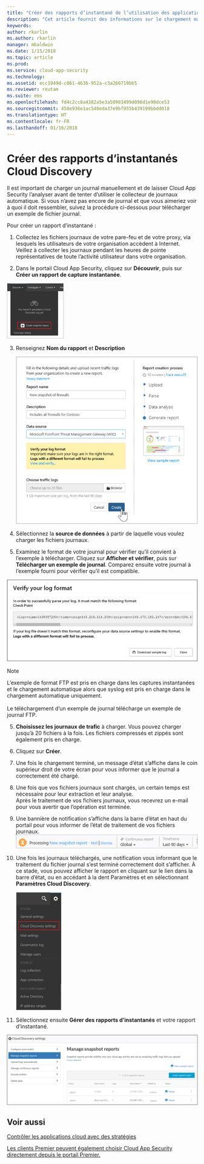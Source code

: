 ```yaml
---
title: "Créer des rapports d’instantané de l’utilisation des applications cloud Cloud Discovery | Microsoft Docs"
description: "Cet article fournit des informations sur le chargement manuel de journaux pour créer un rapport d’instantané de vos applications Cloud Discovery."
keywords: 
author: rkarlin
ms.author: rkarlin
manager: mbaldwin
ms.date: 1/15/2018
ms.topic: article
ms.prod: 
ms.service: cloud-app-security
ms.technology: 
ms.assetid: ecc1949d-c861-4636-952a-c3a260719bb5
ms.reviewer: reutam
ms.suite: ems
ms.openlocfilehash: fd4c2cc8a4382a5e3a50903499d098d1e90dce53
ms.sourcegitcommit: 458e936e1ac548eda37e9bf955b439199bbdd018
ms.translationtype: HT
ms.contentlocale: fr-FR
ms.lasthandoff: 01/16/2018
---
```

# <a name="create-snapshot-cloud-discovery-reports"></a>Créer des rapports d’instantanés Cloud Discovery
Il est important de charger un journal manuellement et de laisser Cloud App Security l’analyser avant de tenter d’utiliser le collecteur de journaux automatique.
Si vous n’avez pas encore de journal et que vous aimeriez voir à quoi il doit ressembler, suivez la procédure ci-dessous pour télécharger un exemple de fichier journal.


Pour créer un rapport d’instantané :
  
1.  Collectez les fichiers journaux de votre pare-feu et de votre proxy, via lesquels les utilisateurs de votre organisation accèdent à Internet. Veillez à collecter les journaux pendant les heures de pointe représentatives de toute l’activité utilisateur dans votre organisation.  
  
2.  Dans le portail Cloud App Security, cliquez sur **Découvrir**, puis sur **Créer un rapport de capture instantanée**.  
  
   ![Créer un rapport de capture instantanée](./media/create-new-snapshot-report.png)
     
3.  Renseignez **Nom du rapport** et **Description**
  
     ![Nouveau rapport d’instantané](./media/new-snapshot-report.png) 

4.  Sélectionnez la **source de données** à partir de laquelle vous voulez charger les fichiers journaux.  
  
5. Examinez le format de votre journal pour vérifier qu’il convient à l’exemple à télécharger. Cliquez sur **Afficher et vérifier**, puis sur **Télécharger un exemple de journal**. Comparez ensuite votre journal à l’exemple fourni pour vérifier qu’il est compatible. 

 ![Vérifier le format de votre journal](./media/cloud-discovery-snapshot-verify.png)  

  > [!NOTE]
  > L’exemple de format FTP est pris en charge dans les captures instantanées et le chargement automatique alors que syslog est pris en charge dans le chargement automatique uniquement.<br></br>
Le téléchargement d’un exemple de journal télécharge un exemple de journal FTP.


5.  **Choisissez les journaux de trafic** à charger. Vous pouvez charger jusqu’à 20 fichiers à la fois. Les fichiers compressés et zippés sont également pris en charge.  
  
6.  Cliquez sur **Créer**.  

7.  Une fois le chargement terminé, un message d’état s’affiche dans le coin supérieur droit de votre écran pour vous informer que le journal a correctement été chargé.  
  
8.  Une fois que vos fichiers journaux sont chargés, un certain temps est nécessaire pour leur extraction et leur analyse.  
Après le traitement de vos fichiers journaux, vous recevrez un e-mail pour vous avertir que l’opération est terminée. 
  
9. Une bannière de notification s’affiche dans la barre d’état en haut du portail pour vous informer de l’état de traitement de vos fichiers journaux.  
![barre de menus de traitement des fichiers journaux](./media/processing-log-file-menu-bar.png) 
   
10. Une fois les journaux téléchargés, une notification vous informant que le traitement du fichier journal s’est terminé correctement doit s’afficher. À ce stade, vous pouvez afficher le rapport en cliquant sur le lien dans la barre d’état, ou en accédant à la dent Paramètres et en sélectionnant **Paramètres Cloud Discovery**.   
  
     ![onglet Paramètres Cloud Discovery](./media/discovery-settings-tab.png)
11. Sélectionnez ensuite **Gérer des rapports d’instantanés** et votre rapport d’instantané.
 
![gestion des rapports d’instantanés](./media/snapshot-report-managment.png)

  
      
## <a name="see-also"></a>Voir aussi  
[Contrôler les applications cloud avec des stratégies](control-cloud-apps-with-policies.md)   

[Les clients Premier peuvent également choisir Cloud App Security directement depuis le portail Premier.](https://premier.microsoft.com/)  
    
      
  